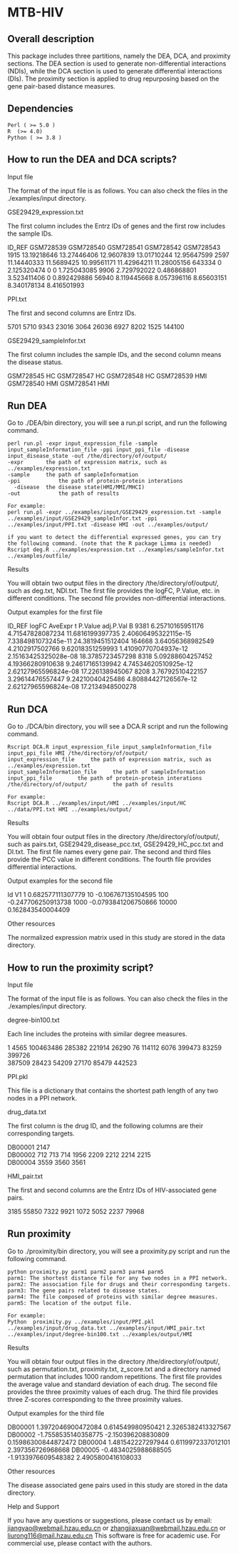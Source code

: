 # MTB-HIV
## Overall description

This package includes three partitions, namely the DEA, DCA, and proximity sections. The DEA section is used to generate non-differential interactions (NDIs), while the DCA section is used to generate differential interactions (DIs). The proximity section is applied to drug repurposing based on the gene pair-based distance measures.

## Dependencies

	Perl ( >= 5.0 )
	R  (>= 4.0)
  	Python ( >= 3.8 )

## How to run the DEA and DCA scripts?

Input file

The format of the input file is as follows. You can also check the files in the ./examples/input directory. 

GSE29429_expression.txt

The first column includes the Entrz IDs of genes and the first row includes the sample IDs.

ID_REF	GSM728539	GSM728540	GSM728541	GSM728542	GSM728543
1915	  13.19218646	13.27446406	12.9607839	13.01710244	12.95647599
2597	  11.14440333	11.5689425	10.99561171	11.42964211	11.28005156
643334	0	2.125320474	0	0	1.725043085
9906	  2.729792022	0.486868801	3.523411406	0	0.892429886
56940	  8.119445668	8.057396116	8.65603151	8.340178134	8.416501993

PPI.txt

The first and second columns are Entrz IDs.

5701	5710
9343	23016
3064	26036
6927	8202
1525	144100

GSE29429_sampleInfor.txt

The first column includes the sample IDs, and the second column means the disease status.

GSM728545	HC
GSM728547	HC
GSM728548	HC
GSM728539	HMI
GSM728540	HMI
GSM728541	HMI

## Run DEA

Go to ./DEA/bin directory, you will see a run.pl script, and run the following command.

    perl run.pl -expr input_expression_file -sample input_sampleInformation_file -ppi input_ppi_file -disease input_disease_state -out /the/directory/of/output/
    -expr 		the path of expression matrix, such as ../examples/expression.txt
    -sample		the path of sampleInformation
    -ppi 			the path of protein-protein interations
	  -disease	the disease state(HMI/MMI/MHCI)
    -out			the path of results
    
    For example:
    perl run.pl -expr ../examples/input/GSE29429_expression.txt -sample ../examples/input/GSE29429_sampleInfor.txt -ppi ../examples/input/PPI.txt -disease HMI -out ../examples/output/

    if you want to detect the differential expressed genes, you can try the following command. (note that the R package Limma is needed)
    Rscript deg.R ../examples/expression.txt ../examples/sampleInfor.txt ../examples/outfile/

Results

You will obtain two output files in the directory /the/directory/of/output/, such as deg.txt, NDI.txt.
The first file provides the logFC, P.Value, etc. in different conditions.
The second file provides non-differential interactions.

Output examples for the first file

ID_REF	logFC	AveExpr	t	P.Value	adj.P.Val	B
9381	  6.25710165951176	4.71547828087234	11.6816199397735	2.40606495322115e-15	7.3384981073245e-11	24.3819451512404
164668	3.64056368982549	4.2102917502766	9.62018351259993	1.41090770704937e-12	2.15163425325028e-08	18.3785723457298
8318	  5.09288604257452	4.19366280910638	9.24617165139942	4.74534620510925e-12	2.62127965596824e-08	17.226138945067
8208	  3.76792510422157	3.29614476557447	9.24210040425486	4.80884427126567e-12	2.62127965596824e-08	17.2134948500278

## Run DCA
Go to ./DCA/bin directory, you will see a DCA.R script and run the following command.

	Rscript DCA.R input_expression_file input_sampleInformation_file input_ppi_file HMI /the/directory/of/output/
    input_expression_file     the path of expression matrix, such as ../examples/expression.txt
    input_sampleInformation_file     the path of sampleInformation
    input_ppi_file        the path of protein-protein interations
    /the/directory/of/output/        the path of results
    
    For example:
    Rscript DCA.R ../examples/input/HMI ../examples/input/HC ../data/PPI.txt HMI ../examples/output/

Results

You will obtain four output files in the directory /the/directory/of/output/, such as pairs.txt, GSE29429_disease_pcc.txt, GSE29429_HC_pcc.txt and DI.txt. 
The first file names every gene pair.
The second and third files provide the PCC value in different conditions.
The fourth file provides differential interactions.

Output examples for the second file

Id	V1
1	0.682577111307779
10	-0.106767135104595
100	-0.247706250913738
1000	-0.0793841206750866
10000	0.162843540004409

Other resources 

The normalized expression matrix used in this study are stored in the data directory.


## How to run the proximity script?
Input file

The format of the input file is as follows. You can also check the files in the ./examples/input directory. 

degree-bin100.txt

Each line includes the proteins with similar degree measures.

1	4565	100463486	285382	221914	26290
76	114112	6076	399473	83259	399726	
387509	28423	54209	27170	85479	442523

PPI.pkl

This file is a dictionary that contains the shortest path length of any two nodes in a PPI network.

drug_data.txt

The first column is the drug ID, and the following columns are their corresponding targets.

DB00001		2147	
DB00002		712	713	714	1956	2209	2212	2214	2215	
DB00004		3559	3560	3561

HMI_pair.txt 

The first and second columns are the Entrz IDs of HIV-associated gene pairs.

3185	55850
7322	9921
1072	5052
2237	79968

## Run proximity
Go to ./proximity/bin directory, you will see a proximity.py script and run the following command.

	python proximity.py parm1 parm2 parm3 parm4 parm5
    parm1: The shortest distance file for any two nodes in a PPI network.
    parm2: The association file for drugs and their corresponding targets.
    parm3: The gene pairs related to disease states.
    parm4: The file composed of proteins with similar degree measures.
    parm5: The location of the output file.
    
    For example:
    Python 	proximity.py ../examples/input/PPI.pkl ../examples/input/drug_data.txt ../examples/input/HMI_pair.txt ../examples/input/degree-bin100.txt ../examples/output/HMI

Results

You will obtain four output files in the directory /the/directory/of/output/, such as permutation.txt, proximity.txt, z_score.txt and a directory named permutation that includes 1000 random repetitions. 
The first file provides the average value and standard deviation of each drug.
The second file provides the three proximity values of each drug.
The third file provides three Z-scores corresponding to the three proximity values.

Output examples for the third file

DB00001	1.3972046900472084	0.614549980950421	2.3265382413327567
DB00002	-1.7558535140358775	-2.150396208830809	0.15986300844872472
DB00004	1.481542227297944	0.6119972337012101	2.397356726968668
DB00005	-0.4834025988688505	-1.9133976609548382	2.4905800416108033

Other resources 

The disease associated gene pairs used in this study are stored in the data directory.

Help and Support

If you have any questions or suggestions, please contact us by email:  jiangyao@webmail.hzau.edu.cn or zhangjiaxuan@webmail.hzau.edu.cn or liurong116@mail.hzau.edu.cn
This software is free for academic use. For commercial use, please contact with the authors.
